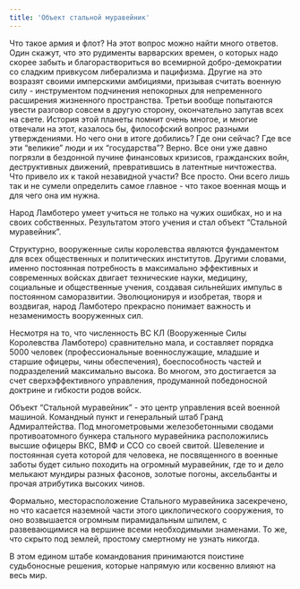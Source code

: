 ```yaml
---
title: 'Объект стальной муравейник'
---
```


Что такое армия и флот? На этот вопрос можно найти много ответов. Один скажут, что это рудименты варварских времен, о которых надо скорее забыть и благораствориться во всемирной добро-демократии со сладким привкусом либерализма и пацифизма. Другие на это возразят своими имперскими амбициями, призывая считать военную силу - инструментом подчинения непокорных для непременного расширения жизненного пространства. Третьи вообще попытаются увести разговор совсем в другую сторону, окончательно запутав всех на свете. История этой планеты помнит очень многое, и многие отвечали на этот, казалось бы, философский вопрос разными утверждениями. Но чего они в итоге добились? Где они сейчас? Где все эти “великие” люди и их “государства”? Верно. Все они уже давно погрязли в бездонной пучине финансовых кризисов, гражданских войн, деструктивных движений, превратившись в латентные ничтожества. Что привело их к такой незавидной участи? Все просто. Они всего лишь так и не сумели определить самое главное - что такое военная мощь и для чего она им нужна.

Народ Ламботеро умеет учиться не только на чужих ошибках, но и на своих собственных. Результатом этого учения и стал объект “Стальной муравейник”.

Структурно, вооруженные силы королевства являются фундаментом для всех общественных и политических институтов. Другими словами, именно постоянная потребность в максимально эффективных и современных войсках двигает технические науки, медицину, социальные и общественные учения, создавая сильнейших импульс в постоянном саморазвитии. Эволюционируя и изобретая, творя и воздвигая, народ Ламботеро прекрасно понимает важность и незаменимость вооруженных сил.

Несмотря на то, что численность ВС КЛ (Вооруженные Силы Королевства Ламботеро) сравнительно мала, и составляет порядка 5000 человек (профессиональные военнослужащие, младшие и старшие офицеры, чины обеспечения), боеспособность частей и подразделений максимально высока. Во многом, это достигается за счет сверхэффективного управления, продуманной победоносной доктрине и гибкости родов войск.

Объект “Стальной муравейник” - это центр управления всей военной машиной. Командный пункт и генеральный штаб Гранд Адмиралтейства. Под многометровыми железобетонными сводами противоатомного бункера стального муравейника расположились высшие офицеры ВКС, ВМФ и ССО со своей свитой. Шевеление и постоянная суета которой для человека, не посвященного в военные заботы будет сильно походить на огромный муравейник, где то и дело мелькают мундиры разных фасонов, золотые погоны, аксельбанты и прочая атрибутика высоких чинов.

Формально, месторасположение Стального муравейника засекречено, но что касается наземной части этого циклопического сооружения, то оно возвышается огромным пирамидальным шпилем, с развевающимися на вершине всеми необходимыми знаменами. То же, что скрыто под землей, простому смертному не узнать никогда.

В этом едином штабе командования принимаются поистине судьбоносные решения, которые напрямую или косвенно влияют на весь мир.